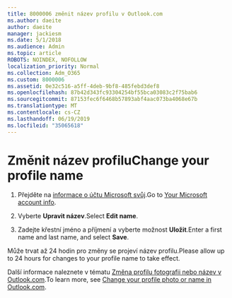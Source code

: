 ```yaml
---
title: 8000006 změnit název profilu v Outlook.com
ms.author: daeite
author: daeite
manager: jackiesm
ms.date: 5/1/2018
ms.audience: Admin
ms.topic: article
ROBOTS: NOINDEX, NOFOLLOW
localization_priority: Normal
ms.collection: Adm_O365
ms.custom: 8000006
ms.assetid: 0e32c516-a5ff-4deb-9bf8-485febd3def8
ms.openlocfilehash: 87b42d343fc93304254bf55bca03083c2f75bab6
ms.sourcegitcommit: 87153fec6f6468b57893abf4aac073ba4068e67b
ms.translationtype: MT
ms.contentlocale: cs-CZ
ms.lasthandoff: 06/19/2019
ms.locfileid: "35065618"
---
```

# <a name="change-your-profile-name"></a><span data-ttu-id="87192-102">Změnit název profilu</span><span class="sxs-lookup"><span data-stu-id="87192-102">Change your profile name</span></span>

1. <span data-ttu-id="87192-103">Přejděte na [informace o účtu Microsoft svůj](https://go.microsoft.com/fwlink/p/?linkid=860841).</span><span class="sxs-lookup"><span data-stu-id="87192-103">Go to [Your Microsoft account info](https://go.microsoft.com/fwlink/p/?linkid=860841).</span></span>
    
2. <span data-ttu-id="87192-104">Vyberte **Upravit název**.</span><span class="sxs-lookup"><span data-stu-id="87192-104">Select **Edit name**.</span></span> 
    
3. <span data-ttu-id="87192-105">Zadejte křestní jméno a příjmení a vyberte možnost **Uložit**.</span><span class="sxs-lookup"><span data-stu-id="87192-105">Enter a first name and last name, and select **Save**.</span></span> 
    
<span data-ttu-id="87192-106">Může trvat až 24 hodin pro změny se projeví název profilu.</span><span class="sxs-lookup"><span data-stu-id="87192-106">Please allow up to 24 hours for changes to your profile name to take effect.</span></span>
  
<span data-ttu-id="87192-107">Další informace naleznete v tématu [Změna profilu fotografii nebo název v Outlook.com](https://go.microsoft.com/fwlink/?linkid=873110).</span><span class="sxs-lookup"><span data-stu-id="87192-107">To learn more, see [Change your profile photo or name in Outlook.com](https://go.microsoft.com/fwlink/?linkid=873110).</span></span>
  

